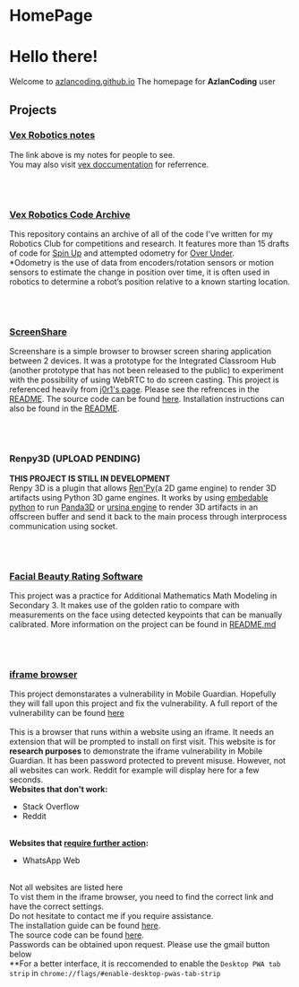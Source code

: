 # HomePage
# Hello there!
Welcome to [azlancoding.github.io](https://azlancoding.github.io)
The homepage for **AzlanCoding** user
## Projects
### [Vex Robotics notes](vex-programming-notes)
The link above is my notes for people to see.<br>
You may also visit [vex doccumentation](https://help.vexcodingstudio.com/#cpp) for referrence.

<!--
The notes cover the following:<br>
- [Initiating Motors](/vex-programming-notes#initiating-motors) <br>
- [Initiating Controllers](/vex-programming-notes#initiating-controllers)
-->

<br><br>

### [Vex Robotics Code Archive](https://github.com/AzlanCoding/code-for-vex)
This repository contains an archive of all of the code I've written for my Robotics Club for competitions and research. It features more than 15 drafts of code for [Spin Up](https://www.youtube.com/embed/wIZgvVDZc2Y) and attempted odometry for [Over Under](https://www.youtube.com/embed/dvDqEI7qO34).<br>
*Odometry is the use of data from encoders/rotation sensors or motion sensors to estimate the change in position over time, it is often used in robotics to determine a robot’s position relative to a known starting location.

<br><br>

### [ScreenShare](https://replit.com/@azlancoding/ScreenShare)
Screenshare is a simple browser to browser screen sharing application between 2 devices. It was a prototype for the Integrated Classroom Hub (another prototype that has not been released to the public) to experiment with the possibility of using WebRTC to do screen casting. This project is referenced heavily from [j0r1's page](https://research.edm.uhasselt.be/jori/page/Main/HomePage.html). Please see the refrences in the [README](https://github.com/AzlanCoding/ScreenShare/blob/main/README.md). The source code can be found [here](https://github.com/AzlanCoding/ScreenShare). Installation instructions can also be found in the [README](https://github.com/AzlanCoding/ScreenShare/blob/main/README.md).

<br><br>

### Renpy3D (UPLOAD PENDING)
**THIS PROJECT IS STILL IN DEVELOPMENT**<br>
Renpy 3D is a plugin that allows [Ren'Py](https://renpy.org)(a 2D game engine) to render 3D artifacts using Python 3D game engines. It works by using [embedable python](https://github.com/lmbelo/python3-embeddable) to run [Panda3D](https://www.panda3d.org/) or [ursina engine](https://www.ursinaengine.org/) to render 3D artifacts in an offscreen buffer and send it back to the main process through interprocess communication using socket.

<br><br>

### [Facial Beauty Rating Software](https://github.com/AzlanCoding/Beauty-Rating-Software)
This project was a practice for Additional Mathematics Math Modeling in Secondary 3. 
It makes use of the golden ratio to compare with measurements on the face using detected keypoints that can be manually calibrated.
More information on the project can be found in [README.md](https://github.com/AzlanCoding/Beauty-Rating-Software#beauty-rating-software)

<br><br>

### [iframe browser](iframe-browser-pwa)
This project demonstarates a vulnerability in Mobile Guardian. 
Hopefully they will fall upon this project and fix the vulnerability.
A full report of the vulnerability can be found [here](https://github.com/AzlanCoding/iframe-browser-pwa/raw/main/IFRAME%20EXPLOIT.docx)<br><br>
This is a browser that runs within a website using an iframe. 
It needs an extension that will be prompted to install on first visit. 
This website is for **research purposes** to demonstrate the iframe vulnerability in Mobile Guardian. 
It has been password protected to prevent misuse.
However, not all websites can work. 
Reddit for example will display here for a few seconds.<br />
**Websites that don't work:**
 - Stack Overflow
 - Reddit<br><br>

**Websites that [require further action](/iframe-browser/whatsapp-and-others):**
 - WhatsApp Web<br><br>

Not all websites are listed here<br>
To vist them in the iframe browser, you need to find the correct link and have the correct settings. <br>
Do not hesitate to contact me if you require assistance.<br>
The installation guide can be found [here](https://azlancoding.github.io/iframe-browser/InstallGuide). <br>
The source code can be found [here](https://github.com/AzlanCoding/iframe-browser-pwa). <br>
Passwords can be obtained upon request. Please use the gmail button below<br>
**For a better interface, it is reccomended to enable the `Desktop PWA tab strip` in `chrome://flags/#enable-desktop-pwas-tab-strip` <br>

<br>

<!--
### Online Browser
Made to bypass Blocksi and Mobile Guardian on the iPad (Can't install the required extension for iframe-browser-pwa) <br>
**ATTENTION:**<br>
**After 28 November 2022, all of my heroku servers will shut down as Heroku will [discontinue all free Dynos](https://blog.heroku.com/next-chapter).<br> [online-browser-pwa](https://azlancoding.github.io/online-browser-pwa) will also no longer work**<br>
Servers are avaliable:
<del>1. [United States](https://online-browser-us.herokuapp.com/)</del>
<del>2. [Europe](https://online-browser-eur.herokuapp.com/)</del>
3. [Replit(US)](https://online-browser.azlancoding.repl.co/) (Beta server. New functions are tested here before released)<br>

This project is originally by [S1monlol/pillow](https://github.com/S1monlol/pillow) <br>
Hosted by [Heroku: Cloud Application Platform](https://www.heroku.com/) <br>
Except the third one is hosted by [Replit: The collaborative browser based IDE](https://replit.com/)<br>
You may also visit [online-browser-pwa](https://azlancoding.github.io/online-browser-pwa) and install the PWA if you wish to.<br>
It uses an iframe to connect to the two servers.<br>
The website itself is hosted by github. <br>
It also attempts to hide page title and and favicon so that it doesn't appear in your history! <br>
**For a better interface, it is reccomended to enable the [Desktop PWA tab strip](chrome://flags/#enable-desktop-pwas-tab-strip) in "chrome://flags/#enable-desktop-pwas-tab-strip" for the online-browser-pwa** <br>

<br>

### Virtual Browser Beta **(EXPERIMENTAL)**
Made to bypass any system as it uses a virtual machine to run chrome thanks [Replit: The collaborative browser based IDE](https://replit.com/). <br>
As of now, only 1 sever is avaliable:
1. [Replit(US)](https://replit.com/@azlancoding/virtual-browser-beta?embed=true) <br>

Take note that **you need to create an account in order to use virtual-browser-beta**. <br>
If you would like to use it without an account, use the [original virtual browser](https://replit.com/@azlancoding/free-and-unlimited-cloud-browser?embed=true).<br>
Terms and Conditions for the Browser can be found [here](virtual-browser-beta/TermsAndConditions)<br>
For any account modification or deletion, please contact me using the Gmail button at the bottom of the page.<br>
Take note that your password is encrypted but exposed to public, making it insecure. The data could be accessed by anyone who forks the code and modifies it.<br>
-->

